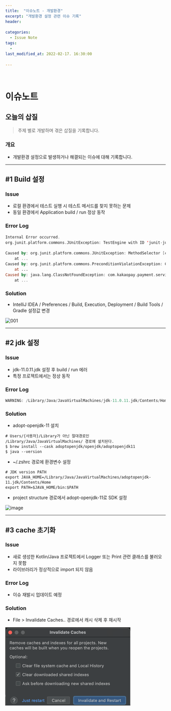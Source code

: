 ```yaml
---
title:  "이슈노트 - 개발환경"
excerpt: "개발환경 설정 관련 이슈 기록"
header:

categories:
  - Issue Note
tags:
  - 
last_modified_at: 2022-02-17. 16:30:00

---
```


<br>

# 이슈노트

## 오늘의 삽질
> 주제 별로 개발하며 겪은 삽질을 기록합니다.

### 개요
- 개발환경 설정으로 발생하거나 해결되는 이슈에 대해 기록합니다.

---

## #1 Build 설정

### Issue
- 로컬 환경에서 테스트 실행 시 테스트 메서드를 찾지 못하는 문제
- 동일 환경에서 Application build / run 정상 동작

### Error Log
```kotlin
Internal Error occurred.
org.junit.platform.commons.JUnitException: TestEngine with ID 'junit-jupiter' failed to discover tests
	
Caused by: org.junit.platform.commons.JUnitException: MethodSelector [className = 'com.kakaopay.payment.service.admin.AdminTest', methodName = 'temp', methodParameterTypes = ''] resolution failed
	at ...
Caused by: org.junit.platform.commons.PreconditionViolationException: Could not load class with name: com.kakaopay.payment.service.admin.AdminTest
	at ...
Caused by: java.lang.ClassNotFoundException: com.kakaopay.payment.service.admin.AdminTest
	at ...
```

### Solution
- IntelliJ IDEA / Preferences / Build, Execution, Deployment / Build Tools / Gradle 설정값 변경

![001](https://user-images.githubusercontent.com/58318041/127263691-b88ee12b-bb9a-4e0f-8479-10eb8a7ff053.png)

---

## #2 jdk 설정

### Issue
- jdk-11.0.11.jdk 설정 후 build / run 에러
- 특정 프로젝트에서는 정상 동작

### Error Log
```kotlin
WARNING: /Library/Java/JavaVirtualMachines/jdk-11.0.11.jdk/Contents/Home/bin/java is loading libcrypto in an unsafe way
```

### Solution
- adopt-openjdk-11 설치

```
# Users/{사용자}/Library가 아닌 절대경로인 /Library/Java/JavaVirtualMachines/ 경로에 설치된다.
$ brew install --cask adoptopenjdk/openjdk/adoptopenjdk11
$ java --version
```

- ~/.zshrc 경로에 환경변수 설정

```
# JDK version PATH
export JAVA_HOME=/Library/Java/JavaVirtualMachines/adoptopenjdk-11.jdk/Contents/Home
export PATH=$JAVA_HOME/bin:$PATH
```

- project structure 경로에서 adopt-openjdk-11로 SDK 설정

![image](https://user-images.githubusercontent.com/58318041/132431496-5ad2960a-933e-427d-82e3-303785605e8c.png)

---

## #3 cache 초기화

### Issue
- 새로 생성한 Kotlin/Java 프로젝트에서 Logger 또는 Print 관련 클래스를 불러오지 못함
- 라이브러리가 정상적으로 import 되지 않음

### Error Log
- 이슈 재발시 업데이트 예정

### Solution
- File > Invalidate Caches.. 경로에서 캐시 삭제 후 재시작

![issue_note-001](images/issue_note-001.png)
